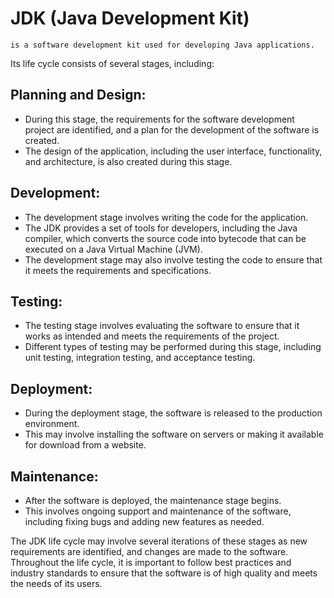 # JDK (Java Development Kit)

    is a software development kit used for developing Java applications.

Its life cycle consists of several stages, including:

## Planning and Design:

* During this stage, the requirements for the software development project are identified, and a plan for the
  development of the software is created.
* The design of the application, including the user interface, functionality, and architecture, is also created during
  this stage.

## Development:

* The development stage involves writing the code for the application.
* The JDK provides a set of tools for developers, including the Java compiler, which converts the source code into
  bytecode that can be executed on a Java Virtual Machine (JVM).
* The development stage may also involve testing the code to ensure that it meets the requirements and specifications.

## Testing:

* The testing stage involves evaluating the software to ensure that it works as intended and meets the requirements of
  the project.
* Different types of testing may be performed during this stage, including unit testing, integration testing, and
  acceptance testing.

## Deployment:

* During the deployment stage, the software is released to the production environment.
* This may involve installing the software on servers or making it available for download from a website.

## Maintenance:

* After the software is deployed, the maintenance stage begins.
* This involves ongoing support and maintenance of the software, including fixing bugs and adding new features as
  needed.

The JDK life cycle may involve several iterations of these stages as new requirements are identified, and changes are
made to the software. Throughout the life cycle, it is important to follow best practices and industry standards to
ensure that the software is of high quality and meets the needs of its users.